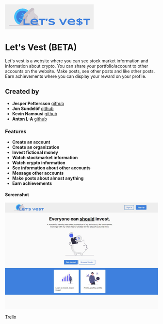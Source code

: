 ![Icon of Lets Vest](pictures/lets-vest-icon.png)

# Let's Vest (BETA)

Let's vest is a website where you can see stock market information and information about crypto. You can share your portfolio/account to other accounts on the website. Make posts, see other posts and like other posts. Earn achievements where you can display your reward on your profile.

## Created by

- **Jesper Pettersson** [github](https://github.com/Jesper-dev)
- **Jon Sundelöf** [github](https://github.com/jon-sundelof)
- **Kevin Namousi** [github](https://github.com/kevinnam)
- **Anton L-A** [github](https://github.com/xamnotna)

### Features

- **Create an account**
- **Create an organization**
- **Invest fictional money**
- **Watch stockmarket information**
- **Watch crypto information**
- **See information about other accounts**
- **Message other accounts**
- **Make posts about almost anything**
- **Earn achievements**

#### Screenshot

![Screenshot of Lets Vest](pictures/lets-vest-readme.png)

[Trello](https://trello.com/b/aSBjDnhs/tp2-b-e-v)
